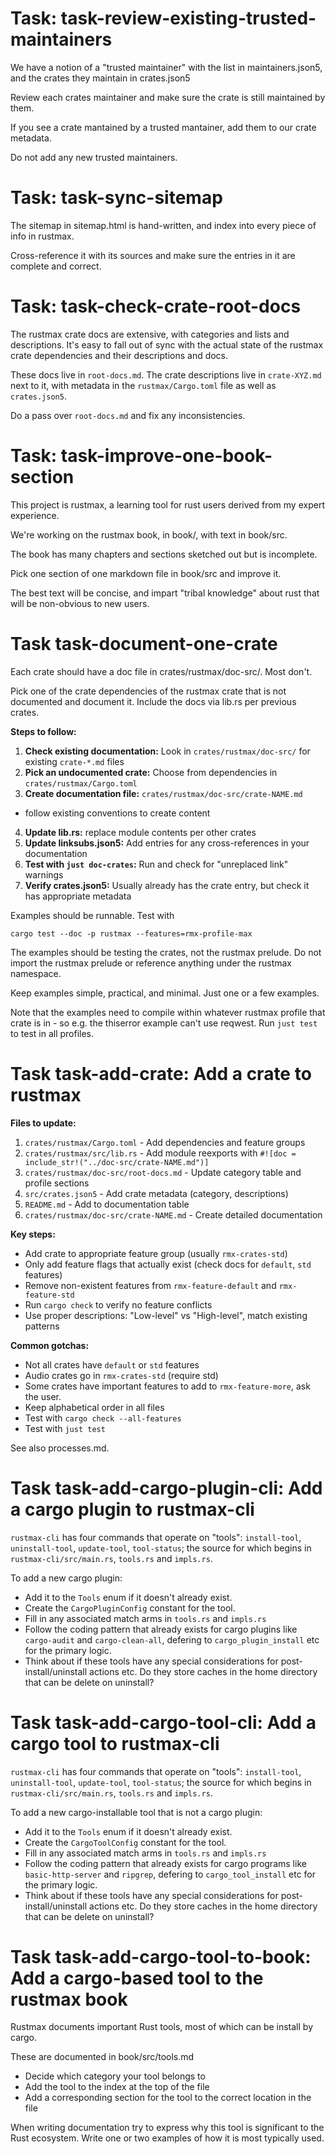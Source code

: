 # Task: task-review-existing-trusted-maintainers

We have a notion of a "trusted maintainer"
with the list in maintainers.json5,
and the crates they maintain in crates.json5

Review each crates maintainer and make sure the crate is still maintained by them.

If you see a crate mantained by a trusted mantainer, add them to our crate metadata.

Do not add any new trusted maintainers.


# Task: task-sync-sitemap

The sitemap in sitemap.html is hand-written,
and index into every piece of info in rustmax.

Cross-reference it with its sources and make sure
the entries in it are complete and correct.


# Task: task-check-crate-root-docs

The rustmax crate docs are extensive,
with categories and lists and descriptions.
It's easy to fall out of sync with the actual state of the rustmax
crate dependencies and their descriptions and docs.

These docs live in `root-docs.md`.
The crate descriptions live in `crate-XYZ.md` next to it,
with metadata in the `rustmax/Cargo.toml` file as well as `crates.json5`.

Do a pass over `root-docs.md` and fix any inconsistencies.


# Task: task-improve-one-book-section

This project is rustmax,
a learning tool for rust users
derived from my expert experience.

We're working on the rustmax book,
in book/, with text in book/src.

The book has many chapters
and sections sketched out but
is incomplete.

Pick one section of one markdown
file in book/src and improve it.

The best text will be concise,
and impart "tribal knowledge"
about rust that will be non-obvious to new users.


# Task task-document-one-crate

Each crate should have a doc file in crates/rustmax/doc-src/.
Most don't.

Pick one of the crate dependencies of the rustmax crate that is
not documented and document it. Include the docs via lib.rs per previous crates.

**Steps to follow:**

1. **Check existing documentation:** Look in `crates/rustmax/doc-src/` for existing `crate-*.md` files
2. **Pick an undocumented crate:** Choose from dependencies in `crates/rustmax/Cargo.toml`
3. **Create documentation file:** `crates/rustmax/doc-src/crate-NAME.md`
  - follow existing conventions to create content
4. **Update lib.rs:** replace module contents per other crates
5. **Update linksubs.json5:** Add entries for any cross-references in your documentation
6. **Test with `just doc-crates`:** Run and check for "unreplaced link" warnings
7. **Verify crates.json5:** Usually already has the crate entry, but check it has appropriate metadata

Examples should be runnable. Test with

```
cargo test --doc -p rustmax --features=rmx-profile-max
```

The examples should be testing the crates, not the rustmax prelude.
Do not import the rustmax prelude or reference anything under the rustmax namespace.

Keep examples simple, practical, and minimal.
Just one or a few examples.

Note that the examples need to compile within whatever rustmax
profile that crate is in - so e.g. the thiserror example can't use reqwest.
Run `just test` to test in all profiles.


# Task task-add-crate: Add a crate to rustmax

**Files to update:**
1. `crates/rustmax/Cargo.toml` - Add dependencies and feature groups
2. `crates/rustmax/src/lib.rs` - Add module reexports with `#![doc = include_str!("../doc-src/crate-NAME.md")]`
3. `crates/rustmax/doc-src/root-docs.md` - Update category table and profile sections
4. `src/crates.json5` - Add crate metadata (category, descriptions)
5. `README.md` - Add to documentation table
6. `crates/rustmax/doc-src/crate-NAME.md` - Create detailed documentation

**Key steps:**
- Add crate to appropriate feature group (usually `rmx-crates-std`)
- Only add feature flags that actually exist (check docs for `default`, `std` features)
- Remove non-existent features from `rmx-feature-default` and `rmx-feature-std`
- Run `cargo check` to verify no feature conflicts
- Use proper descriptions: "Low-level" vs "High-level", match existing patterns

**Common gotchas:**
- Not all crates have `default` or `std` features
- Audio crates go in `rmx-crates-std` (require std)
- Some crates have important features to add to `rmx-feature-more`,
  ask the user.
- Keep alphabetical order in all files
- Test with `cargo check --all-features`
- Test with `just test`

See also processes.md.


# Task task-add-cargo-plugin-cli: Add a cargo plugin to rustmax-cli

`rustmax-cli` has four commands that operate on "tools":
`install-tool`, `uninstall-tool`, `update-tool`, `tool-status`;
the source for which begins in `rustmax-cli/src/main.rs`, `tools.rs` and `impls.rs`.

To add a new cargo plugin:

- Add it to the `Tools` enum if it doesn't already exist.
- Create the `CargoPluginConfig` constant for the tool.
- Fill in any associated match arms in `tools.rs` and `impls.rs`
- Follow the coding pattern that already exists for cargo plugins like `cargo-audit` and `cargo-clean-all`,
  defering to `cargo_plugin_install` etc for the primary logic.
- Think about if these tools have any special considerations for post-install/uninstall actions etc.
  Do they store caches in the home directory that can be delete on uninstall?


# Task task-add-cargo-tool-cli: Add a cargo tool to rustmax-cli

`rustmax-cli` has four commands that operate on "tools":
`install-tool`, `uninstall-tool`, `update-tool`, `tool-status`;
the source for which begins in `rustmax-cli/src/main.rs`, `tools.rs` and `impls.rs`.

To add a new cargo-installable tool that is not a cargo plugin:

- Add it to the `Tools` enum if it doesn't already exist.
- Create the `CargoToolConfig` constant for the tool.
- Fill in any associated match arms in `tools.rs` and `impls.rs`
- Follow the coding pattern that already exists for cargo programs like `basic-http-server` and `ripgrep`,
  defering to `cargo_tool_install` etc for the primary logic.
- Think about if these tools have any special considerations for post-install/uninstall actions etc.
  Do they store caches in the home directory that can be delete on uninstall?


# Task task-add-cargo-tool-to-book: Add a cargo-based tool to the rustmax book

Rustmax documents important Rust tools, most of which can be install by cargo.

These are documented in book/src/tools.md

- Decide which category your tool belongs to
- Add the tool to the index at the top of the file
- Add a corresponding section for the tool to the correct location in the file

When writing documentation try to express
why this tool is significant to the Rust ecosystem.
Write one or two examples of how it is most typically used.
